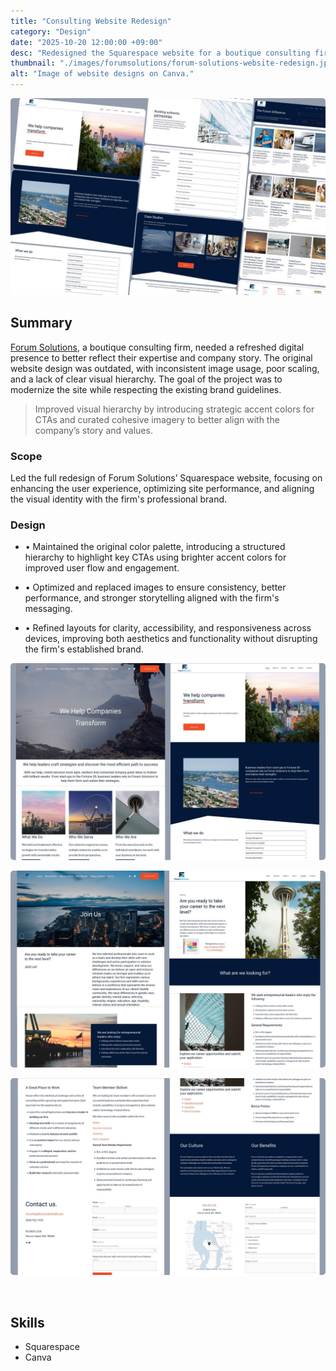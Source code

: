 ```yaml
---
title: "Consulting Website Redesign"
category: "Design"
date: "2025-10-20 12:00:00 +09:00"
desc: "Redesigned the Squarespace website for a boutique consulting firm, modernizing the layout while preserving the original branding."
thumbnail: "./images/forumsolutions/forum-solutions-website-redesign.jpeg"
alt: "Image of website designs on Canva."
---
```


<img src="./images/forumsolutions/forum-solutions-website-redesign.jpeg"
     alt="Image of an app UX mockup on Figma."
     style="border-radius: 5px;" />

## Summary

[Forum Solutions](https://forumsolutionsllc.com), a boutique consulting firm, needed a refreshed digital presence to better reflect their expertise and company story. The original website design was outdated, with inconsistent image usage, poor scaling, and a lack of clear visual hierarchy. The goal of the project was to modernize the site while respecting the existing brand guidelines.

> Improved visual hierarchy by introducing strategic accent colors for CTAs and curated cohesive imagery to better align with the company’s story and values.

### Scope

Led the full redesign of Forum Solutions’ Squarespace website, focusing on enhancing the user experience, optimizing site performance, and aligning the visual identity with the firm's professional brand. 

### Design

- • Maintained the original color palette, introducing a structured hierarchy to highlight key CTAs using brighter accent colors for improved user flow and engagement.

- • Optimized and replaced images to ensure consistency, better performance, and stronger storytelling aligned with the firm's messaging.

- • Refined layouts for clarity, accessibility, and responsiveness across devices, improving both aesthetics and functionality without disrupting the firm's established brand.

<img src="./images/forumsolutions/before-after-home-page.jpeg"
     alt=""
     style="border-radius: 5px;" />

<img src="./images/forumsolutions/before-after-career-page.jpeg"
     alt=""
     style="border-radius: 5px;" />

<img src="./images/forumsolutions/before-after-contact-page.jpeg"
     alt=""
     style="border-radius: 5px;" />

<img src="./images/forumsolutions/before-after-footer-page.jpeg"
     alt=""
     style="border-radius: 5px;" />

## Skills

- Squarespace
- Canva